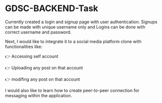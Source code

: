 # GDSC-BACKEND-Task

Currently created a login and signup page with user authentication.
Signups can be made with unique username only and Logins can be done with correct username and password.

Next, I would like to integrate it to a social media platform clone with functionalities
like:

👉 Accessing self account 

👉 Uploading any post on that account

👉 modifing any post on that account

I would also like to learn how to create peer-to-peer connection for messaging within the application.
